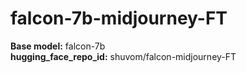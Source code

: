 # falcon-7b-midjourney-FT

**Base model:** falcon-7b <br />
**hugging_face_repo_id:** shuvom/falcon-midjourney-FT
